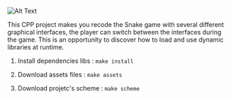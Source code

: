 ![Alt Text](https://image.ibb.co/cozrfx/nibblercover.jpg)

This CPP project makes you recode the Snake game with several different graphical interfaces, the player can switch between the interfaces during the game. This is an opportunity to discover how to load and use dynamic libraries at runtime.


1) Install dependencies libs :
`make install`

2) Download assets files :
`make assets`

3) Download projetc's scheme :
`make scheme`


